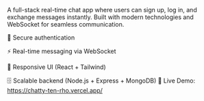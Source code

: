 A full-stack real-time chat app where users can sign up, log in, and exchange messages instantly. Built with modern technologies and WebSocket for seamless communication.

🔐 Secure authentication

⚡ Real-time messaging via WebSocket

📱 Responsive UI (React + Tailwind)

🗄️ Scalable backend (Node.js + Express + MongoDB)
🔗 Live Demo: https://chatty-ten-rho.vercel.app/
